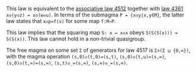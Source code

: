 This law is equivalent to the [associative law 4512](https://teorth.github.io/equational_theories/implications/?4512) together with [law 4361](https://teorth.github.io/equational_theories/implications/?4361) `x◇(y◇z) = x◇(w◇u)`.  In terms of the submagma `P = {x◇y|x,y∈M}`, the latter law states that `x◇p=f(x)` for some map `f:M→P`.

This law implies that the squaring map `S: x ↦ x◇x` obeys `S(S(S(x))) = S(S(x))`.  This law cannot hold in a non-trivial quasigroup.

The free magma on some set `Σ` of generators for law 4517 is `Σ×(Σ ⊔ {0,∞})`, with the magma operation `(s,0)◇(t,0)=(s,t)`, `(s,0)◇(t,u)=(s,∞)`, `(s,0)◇(t,∞)=(s,∞)`, `(s,t)◇_=(s,∞)`, `(s,∞)◇_=(s,∞)`.
